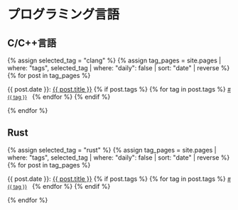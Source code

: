 # プログラミング言語

## C/C++言語

<!-- begin -->
{% assign selected_tag = "clang" %}
{% assign tag_pages = site.pages | where: "tags", selected_tag | where: "daily": false | sort: "date" | reverse %}
{% for post in tag_pages %}
<p class="post-header">
  {{ post.date }}: <a href="{{ post.url | relative_url }}" class="post-title">{{ post.title }}</a>
  {% if post.tags %}
    {% for tag in post.tags %}
      <a href="{{ 'tag/' | append: tag | url_encode | relative_url }}" class="post-tag"><small><span>#</span>{{ tag }}</small></a>
      &nbsp;
    {% endfor %}
  {% endif %} <!-- post.tags -->
</p>
{% endfor %}
<!-- end -->

## Rust

<!-- begin -->
{% assign selected_tag = "rust" %}
{% assign tag_pages = site.pages | where: "tags", selected_tag | where: "daily": false | sort: "date" | reverse %}
{% for post in tag_pages %}
<p class="post-header">
  {{ post.date }}: <a href="{{ post.url | relative_url }}" class="post-title">{{ post.title }}</a>
  {% if post.tags %}
    {% for tag in post.tags %}
      <a href="{{ 'tag/' | append: tag | url_encode | relative_url }}" class="post-tag"><small><span>#</span>{{ tag }}</small></a>
      &nbsp;
    {% endfor %}
  {% endif %} <!-- post.tags -->
</p>
{% endfor %}
<!-- end -->
